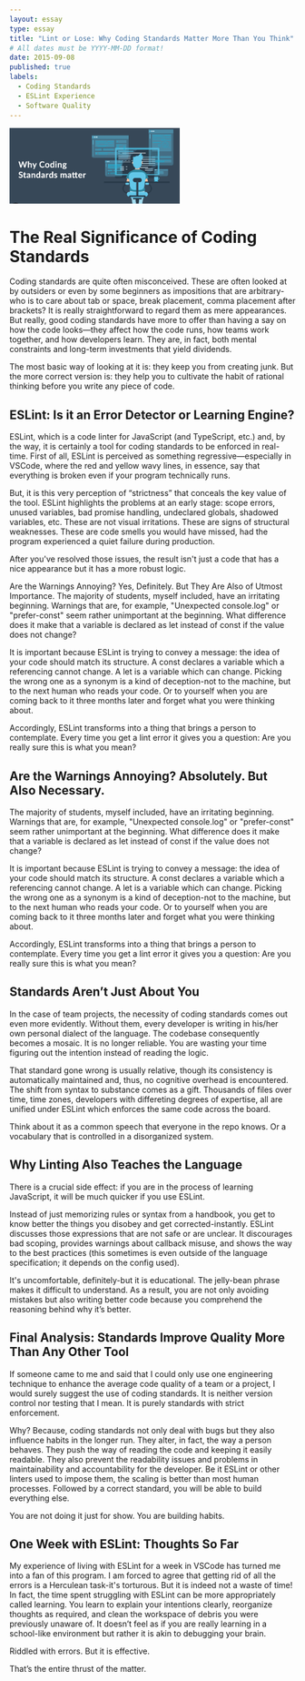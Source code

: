 ```yaml
---
layout: essay
type: essay
title: "Lint or Lose: Why Coding Standards Matter More Than You Think"
# All dates must be YYYY-MM-DD format!
date: 2015-09-08
published: true
labels:
  - Coding Standards
  - ESLint Experience
  - Software Quality
---
```


<img width="300px" class="rounded float-start pe-4" src="https://github.com/noah-demers/noah-demers.github.io/blob/main/img/whycodingstandardsmatter.png">

# The Real Significance of Coding Standards

Coding standards are quite often misconceived. These are often looked at by outsiders or even by some beginners as impositions that are arbitrary-who is to care about tab or space, break placement, comma placement after brackets? It is really straightforward to regard them as mere appearances. But really, good coding standards have more to offer than having a say on how the code looks—they affect how the code runs, how teams work together, and how developers learn. They are, in fact, both mental constraints and long-term investments that yield dividends.

The most basic way of looking at it is: they keep you from creating junk. But the more correct version is: they help you to cultivate the habit of rational thinking before you write any piece of code.


## ESLint: Is it an Error Detector or Learning Engine?

ESLint, which is a code linter for JavaScript (and TypeScript, etc.) and, by the way, it is certainly a tool for coding standards to be enforced in real-time. First of all, ESLint is perceived as something regressive—especially in VSCode, where the red and yellow wavy lines, in essence, say that everything is broken even if your program technically runs.

But, it is this very perception of “strictness” that conceals the key value of the tool. ESLint highlights the problems at an early stage: scope errors, unused variables, bad promise handling, undeclared globals, shadowed variables, etc. These are not visual irritations. These are signs of structural weaknesses. These are code smells you would have missed, had the program experienced a quiet failure during production.

After you've resolved those issues, the result isn't just a code that has a nice appearance but it has a more robust logic.

Are the Warnings Annoying? Yes, Definitely. But They Are Also of Utmost Importance.
The majority of students, myself included, have an irritating beginning. Warnings that are, for example, "Unexpected console.log" or "prefer-const" seem rather unimportant at the beginning. What difference does it make that a variable is declared as let instead of const if the value does not change?
 
It is important because ESLint is trying to convey a message: the idea of your code should match its structure. A const declares a variable which a referencing cannot change. A let is a variable which can change. Picking the wrong one as a synonym is a kind of deception-not to the machine, but to the next human who reads your code. Or to yourself when you are coming back to it three months later and forget what you were thinking about.

Accordingly, ESLint transforms into a thing that brings a person to contemplate. Every time you get a lint error it gives you a question: Are you really sure this is what you mean?

## Are the Warnings Annoying? Absolutely. But Also Necessary.

The majority of students, myself included, have an irritating beginning. Warnings that are, for example, "Unexpected console.log" or "prefer-const" seem rather unimportant at the beginning. What difference does it make that a variable is declared as let instead of const if the value does not change?
 
It is important because ESLint is trying to convey a message: the idea of your code should match its structure. A const declares a variable which a referencing cannot change. A let is a variable which can change. Picking the wrong one as a synonym is a kind of deception-not to the machine, but to the next human who reads your code. Or to yourself when you are coming back to it three months later and forget what you were thinking about.

Accordingly, ESLint transforms into a thing that brings a person to contemplate. Every time you get a lint error it gives you a question: Are you really sure this is what you mean?

## Standards Aren’t Just About You

In the case of team projects, the necessity of coding standards comes out even more evidently. Without them, every developer is writing in his/her own personal dialect of the language. The codebase consequently becomes a mosaic. It is no longer reliable. You are wasting your time figuring out the intention instead of reading the logic.

That standard gone wrong is usually relative, though its consistency is automatically maintained and, thus, no cognitive overhead is encountered. The shift from syntax to substance comes as a gift. Thousands of files over time, time zones, developers with differeting degrees of expertise, all are unified under ESLint which enforces the same code across the board.

Think about it as a common speech that everyone in the repo knows. Or a vocabulary that is controlled in a disorganized system.
## Why Linting Also Teaches the Language

There is a crucial side effect: if you are in the process of learning JavaScript, it will be much quicker if you use ESLint.

Instead of just memorizing rules or syntax from a handbook, you get to know better the things you disobey and get corrected-instantly. ESLint discusses those expressions that are not safe or are unclear. It discourages bad scoping, provides warnings about callback misuse, and shows the way to the best practices (this sometimes is even outside of the language specification; it depends on the config used).

It's uncomfortable, definitely-but it is educational. The jelly-bean phrase makes it difficult to understand. As a result, you are not only avoiding mistakes but also writing better code because you comprehend the reasoning behind why it’s better.

## Final Analysis: Standards Improve Quality More Than Any Other Tool

If someone came to me and said that I could only use one engineering technique to enhance the average code quality of a team or a project, I would surely suggest the use of coding standards. It is neither version control nor testing that I mean. It is purely standards with strict enforcement.

Why? Because, coding standards not only deal with bugs but they also influence habits in the longer run. They alter, in fact, the way a person behaves. They push the way of reading the code and keeping it easily readable. They also prevent the readability issues and problems in maintainability and accountability for the developer. Be it ESLint or other linters used to impose them, the scaling is better than most human processes. Followed by a correct standard, you will be able to build everything else.

You are not doing it just for show. You are building habits.

## One Week with ESLint: Thoughts So Far
My experience of living with ESLint for a week in VSCode has turned me into a fan of this program. I am forced to agree that getting rid of all the errors is a Herculean task-it's torturous. But it is indeed not a waste of time! In fact, the time spent struggling with ESLint can be more appropriately called learning. You learn to explain your intentions clearly, reorganize thoughts as required, and clean the workspace of debris you were previously unaware of. It doesn’t feel as if you are really learning in a school-like environment but rather it is akin to debugging your brain.

Riddled with errors. But it is effective.

That’s the entire thrust of the matter.
